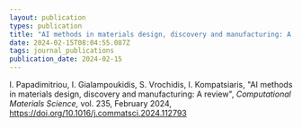 ```yaml
---
layout: publication
types: publication
title: "AI methods in materials design, discovery and manufacturing: A review"
date: 2024-02-15T08:04:55.087Z
tags: journal_publications
publication_date: 2024-02-15
---
```

<!--StartFragment-->

I. Papadimitriou, I. Gialampoukidis, S. Vrochidis, I. Kompatsiaris, "AI methods in materials design, discovery and manufacturing: A review", *Computational Materials Science,* vol. 235, February 2024, <https://doi.org/10.1016/j.commatsci.2024.112793>

<!--EndFragment-->